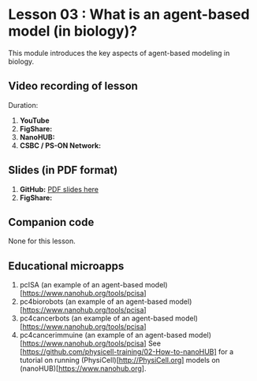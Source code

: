 # Lesson 03 : What is an agent-based model (in biology)?
This module introduces the key aspects of agent-based modeling in biology. 

## Video recording of lesson 
Duration: 
1. **YouTube**
1. **FigShare:**
1. **NanoHUB:**
1. **CSBC / PS-ON Network:** 

## Slides (in PDF format)

1. **GitHub:** [PDF slides here](https://github.com/physicell-training/03-What-is-ABM/blob/master/03-What-is-ABM.pdf)
1. **FigShare:** 

## Companion code
None for this lesson. 

## Educational microapps 
1. pcISA (an example of an agent-based model) [https://www.nanohub.org/tools/pcisa] 
1. pc4biorobots (an example of an agent-based model) [https://www.nanohub.org/tools/pcisa] 
1. pc4cancerbots (an example of an agent-based model) [https://www.nanohub.org/tools/pcisa] 
1. pc4cancerimmuine (an example of an agent-based model) [https://www.nanohub.org/tools/pcisa] 
See [https://github.com/physicell-training/02-How-to-nanoHUB] for a tutorial on running (PhysiCell)[http://PhysiCell.org] models on (nanoHUB)[https://www.nanohub.org]. 

